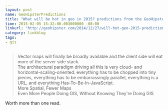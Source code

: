 ```yaml
---
layout: post
name: GeoHipsterPredictions
title: "What will be hot in geo in 2015? predictions from the GeoHipster crowd"
time: 2015-02-05 15:32:00.003000000 -08:00
linkurl: "http://geohipster.com/2014/12/27/will-hot-geo-2015-predictions-geohipster-crowd/"
category: linkblog
tags:
- gis
---
```


<blockquote>
    Vector maps will finally be broadly available and the client side will eat more of the server side stack.<br />
    The architectural paradigm driving all this is very cloud- and horizontal-scaling-oriented: everything has to be chopped into tiny pieces, everything has to be embarrassingly parallel, everything is a URL, and everything Has-To-Be-In-JavaScript.<br />
    More Spatial, Fewer Maps<br />
    Even More People Doing GIS, Without Knowing They're Doing GIS
</blockquote>

<p>Worth more than one read.</p>